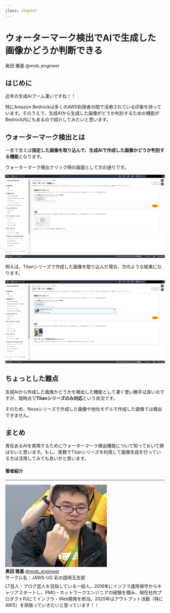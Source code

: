 ```yaml
---
class: chapter
---
```


# ウォーターマーク検出でAIで生成した画像かどうか判断できる

<div class="flush-right">
奥田 雅基 @mob_engineer
</div>

## はじめに

近年の生成AIブーム凄いですね！！

特にAmazon Bedrockは多くのAWS利用者の間で活用されている印象を持っています。そのうえで、生成AIから生成した画像がどうか判別するための機能がBedrock内にもあるので紹介してみたいと思います。

## ウォーターマーク検出とは

一言で言えば**指定した画像を取り込んで、生成AIで作成した画像かどうか判別する機能**となります。

ウォーターマーク検出クリック時の画面として次の通りです。

<img src="images/chap-mob_engineer-aws-resilience-hub/snapshot006.png">

例えば、Titanシリーズで作成した画像を取り込んだ場合、次のような結果になります。

<img src="images/chap-mob_engineer-aws-resilience-hub/snapshot007.png">

## ちょっとした難点

生成AIから作成した画像かどうかを検出した機能として凄く使い勝手は良いのですが、現時点で**Titanシリーズのみ対応**という状況です。

そのため、Novaシリーズで作成した画像や他社モデルで作成した画像では検出できません。

## まとめ

責任あるAIを実現するためにウォーターマーク検出機能について知っておいて損はないと思います。もし、実務でTitanシリーズを利用して画像生成を行っている方は活用してみても良いかと思います。

#### 著者紹介

---

<div class="author-profile">
    <img src="images/mobengineer.png">
    <div>
        <div>
            <b>奥田 雅基</b>
            <a href="https://x.com/mob_engineer">@mob_engineer</a>
        </div>
        <div>
            サークル名：JAWS-UG 彩の国埼玉支部
        </div>
    </div>
</div>
<p style="margin-top: 0.5em; margin-bottom: 2em;">
LT芸人・ブログ芸人を目指している一般人。2016年にインフラ運用保守からキャリアスタートし、PMO・ネットワークエンジニアの経験を積み、現在社内プロダクトPJにてインフラ・Web開発を担当。2025年はアウトプット活動（特にAWS）を頑張っていきたいと思っています！！
</p>